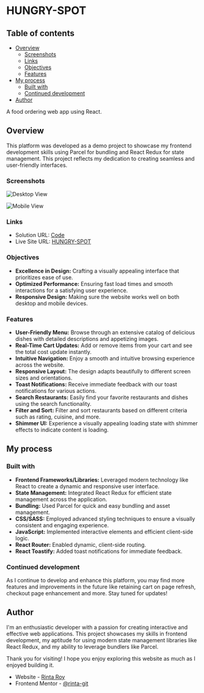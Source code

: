 # HUNGRY-SPOT

## Table of contents

- [Overview](#overview)
  - [Screenshots](#screenshots)
  - [Links](#links)
  - [Objectives](#objectives)
  - [Features](#features)
- [My process](#my-process)
  - [Built with](#built-with)
  - [Continued development](#continued-development)
- [Author](#author)

A food ordering web app using React.

## Overview
This platform was developed as a demo project to showcase my frontend development skills using Parcel for bundling and React Redux for state management. This project reflects my dedication to creating seamless and user-friendly interfaces.

### Screenshots

![Desktop View](./screenshorts/dView.png)

![Mobile View](./screenshorts/mView.png)

### Links

- Solution URL: [Code](https://github.com/rinta-git/HUNGRY-SPOT/blob/main/src/App.js)
- Live Site URL: [HUNGRY-SPOT]()

### Objectives
- **Excellence in Design:** Crafting a visually appealing interface that prioritizes ease of use.
- **Optimized Performance:** Ensuring fast load times and smooth interactions for a satisfying user experience.
- **Responsive Design:** Making sure the website works well on both desktop and mobile devices.

### Features
- **User-Friendly Menu:** Browse through an extensive catalog of delicious dishes with detailed descriptions and appetizing images.
- **Real-Time Cart Updates:** Add or remove items from your cart and see the total cost update instantly.
- **Intuitive Navigation:** Enjoy a smooth and intuitive browsing experience across the website.
- **Responsive Layout:** The design adapts beautifully to different screen sizes and orientations.
- **Toast Notifications:** Receive immediate feedback with our toast notifications for various actions.
- **Search Restaurants:** Easily find your favorite restaurants and dishes using the search functionality.
- **Filter and Sort:** Filter and sort restaurants based on different criteria such as rating, cuisine, and more.
- **Shimmer UI:** Experience a visually appealing loading state with shimmer effects to indicate content is loading.

## My process

### Built with
- **Frontend Frameworks/Libraries:** Leveraged modern technology like React to create a dynamic and responsive user interface.
- **State Management:** Integrated React Redux for efficient state management across the application.
- **Bundling:** Used Parcel for quick and easy bundling and asset management.
- **CSS/SASS:** Employed advanced styling techniques to ensure a visually consistent and engaging experience.
- **JavaScript:** Implemented interactive elements and efficient client-side logic.
- **React Router:** Enabled dynamic, client-side routing.
- **React Toastify:** Added toast notifications for immediate feedback.

### Continued development
As I continue to develop and enhance this platform, you may find more features and improvements in the future like retaining cart on page refresh, checkout page enhancement and more. Stay tuned for updates!

## Author
I'm an enthusiastic developer with a passion for creating interactive and effective web applications. This project showcases my skills in frontend development, my aptitude for using modern state management libraries like React Redux, and my ability to leverage bundlers like Parcel.

Thank you for visiting! I hope you enjoy exploring this website as much as I enjoyed building it.
- Website - [Rinta Roy](https://www.linkedin.com/in/rinta-roy)
- Frontend Mentor - [@rinta-git](https://www.frontendmentor.io/profile/rinta-git)
